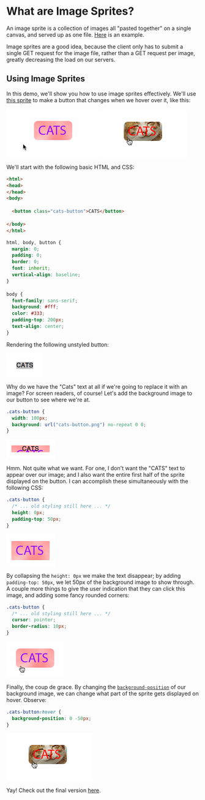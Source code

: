 # What are  Image Sprites?

An image sprite is a collection of images all "pasted together" on a single canvas, and served up as one file. [Here][sprite-ex] is an example.

Image sprites are a good idea, because the client only has to submit a single GET request for the image file, rather than a GET request per image, greatly decreasing the load on our servers.

[sprite-ex]: ./sprite_example.png

## Using Image Sprites

In this demo, we'll show you how to use image sprites effectively. We'll use [this sprite][cats-button-sprite] to make a button that changes when we hover over it, like this:

![no-hover](./no-hover.png?raw=true) ![hover](./hover.png?raw=true)

We'll start with the following basic HTML and CSS:

```html
<html>
<head>
</head>
<body>

  <button class="cats-button">CATS</button>

</body>
</html>
```

```css
html, body, button {
  margin: 0;
  padding: 0;
  border: 0;
  font: inherit;
  vertical-align: baseline;
}

body {
  font-family: sans-serif;
  background: #fff;
  color: #333;
  padding-top: 200px;
  text-align: center;
}
```

[cats-button-sprite]: ./cats-button-sprite.png

Rendering the following unstyled button:

![unstyled](./unstyled.png?raw=true)

Why do we have the "Cats" text at all if we're going to replace it with an image? For screen readers, of course! Let's add the background image to our button to see where we're at.

```css
.cats-button {
  width: 100px;
  background: url("cats-button.png") no-repeat 0 0;
}
```

![bg-button](./bg-button.png?raw=true)

Hmm. Not quite what we want. For one, I don't want the "CATS" text to appear over our image; and I also want the entire first half of the sprite displayed on the button. I can accomplish these simultaneously with the following CSS:

```css
.cats-button {
  /* ... old styling still here ... */
  height: 0px;
  padding-top: 50px;
}
```

![button-no-text](./button-no-text.png?raw=true)

By collapsing the `height: 0px` we make the text disappear; by adding `padding-top: 50px`, we let 50px of the background image to show through. A couple more things to give the user indication that they can click this image, and adding some fancy rounded corners:

```css
.cats-button {
  /* ... old styling still here ... */
  cursor: pointer;
  border-radius: 10px;
}
```

![button-pointer](./button-pointer.png?raw=true)

Finally, the coup de grace. By changing the [`background-position`][bg-pos] of our background image, we can change what part of the sprite gets displayed on hover. Observe:

[bg-pos]: https://developer.mozilla.org/en-US/docs/Web/CSS/background-position

```css
.cats-button:hover {
  background-position: 0 -50px;
}
```

![hover](./hover.png?raw=true)

Yay! Check out the final version [here][final].

[final]: http://appacademy.github.io/css-curriculum/button-sprite/
